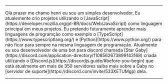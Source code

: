 <title>Minhas infos</title>
<hr>
<p>Olá prazer me chamo henri eu sou um simples desenvolvedor,
Eu atualemente crio projetos utilizando o [JavaScript](https://developer.mozilla.org/pt-BR/docs/Web/JavaScript) como linguagem principal em meus projetos.
Eu pretendo futuramente aprender mais linguagens de programção como exemplo o [TypeScript](https://www.typescriptlang.org/) e [Python](https://www.python.org/) para não ficar para sempre na mesma linguagem de programação.
Atualmente eu sou desenvolvedor de uma bot para discord chamada [Star Gaby](https://discord.com/application-directory/1108562673899143168) criada utilizando o [Discord.js](https://discordjs.guide/#before-you-begin) que está atualmente em mais de 350 servidores saiba mais sobre a Gaby no [servidor de suporte](https://discord.com/invite/533XETUMgp) dela.
<hr></p>
